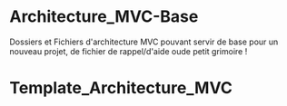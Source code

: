 # Architecture_MVC-Base

Dossiers et Fichiers d'architecture MVC pouvant servir de base pour un nouveau projet, de fichier de rappel/d'aide oude petit grimoire !
# Template_Architecture_MVC
